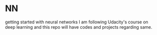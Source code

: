 # NN
getting started with neural networks
I am following Udacity's course on deep learning and this repo will have codes and projects regarding same.

